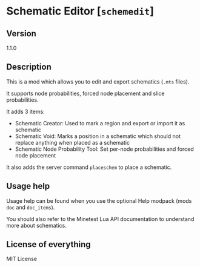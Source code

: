 # Schematic Editor [`schemedit`]

## Version
1.1.0

## Description
This is a mod which allows you to edit and export schematics (`.mts` files).

It supports node probabilities, forced node placement and slice probabilities.

It adds 3 items:

* Schematic Creator: Used to mark a region and export or import it as schematic
* Schematic Void: Marks a position in a schematic which should not replace anything when placed as a schematic
* Schematic Node Probability Tool: Set per-node probabilities and forced node placement

It also adds the server command `placeschem` to place a schematic.

## Usage help
Usage help can be found when you use the optional Help modpack (mods `doc` and `doc_items`).

You should also refer to the Minetest Lua API documentation to understand more about schematics.

## License of everything
MIT License
